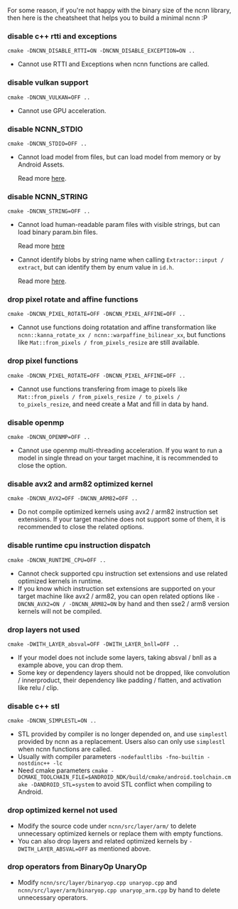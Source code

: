For some reason, if you're not happy with the binary size of the ncnn library, then here is the cheatsheet that helps you to build a minimal ncnn :P

### disable c++ rtti and exceptions

```
cmake -DNCNN_DISABLE_RTTI=ON -DNCNN_DISABLE_EXCEPTION=ON ..
```
* Cannot use RTTI and Exceptions when ncnn functions are called.

### disable vulkan support

```
cmake -DNCNN_VULKAN=OFF ..
```

* Cannot use GPU acceleration.

### disable NCNN_STDIO

```
cmake -DNCNN_STDIO=OFF ..
```

* Cannot load model from files, but can load model from memory or by Android Assets.

    Read more [here](https://github.com/Tencent/ncnn/blob/master/docs/how-to-use-and-FAQ/use-ncnn-with-alexnet.md#load-model).

### disable NCNN_STRING

```
cmake -DNCNN_STRING=OFF ..
```

* Cannot load human-readable param files with visible strings, but can load binary param.bin files.

    Read more [here](https://github.com/Tencent/ncnn/blob/master/docs/how-to-use-and-FAQ/use-ncnn-with-alexnet.md#strip-visible-string)

* Cannot identify blobs by string name when calling `Extractor::input / extract`, but can identify them by enum value in `id.h`.

    Read more [here](https://github.com/Tencent/ncnn/blob/master/docs/how-to-use-and-FAQ/use-ncnn-with-alexnet.md#input-and-output).

### drop pixel rotate and affine functions

```
cmake -DNCNN_PIXEL_ROTATE=OFF -DNCNN_PIXEL_AFFINE=OFF ..
```

* Cannot use functions doing rotatation and affine transformation like `ncnn::kanna_rotate_xx / ncnn::warpaffine_bilinear_xx`, but functions like `Mat::from_pixels / from_pixels_resize` are still available. 

### drop pixel functions

```
cmake -DNCNN_PIXEL_ROTATE=OFF -DNCNN_PIXEL_AFFINE=OFF ..
```

* Cannot use functions transfering from image to pixels like `Mat::from_pixels / from_pixels_resize / to_pixels / to_pixels_resize`, and need create a Mat and fill in data by hand.

### disable openmp

```
cmake -DNCNN_OPENMP=OFF ..
```

* Cannot use openmp multi-threading acceleration. If you want to run a model in single thread on your target machine, it is recommended to close the option.

### disable avx2 and arm82 optimized kernel

```
cmake -DNCNN_AVX2=OFF -DNCNN_ARM82=OFF ..
```

* Do not compile optimized kernels using avx2 / arm82 instruction set extensions. If your target machine does not support some of them, it is recommended to close the related options.

### disable runtime cpu instruction dispatch

```
cmake -DNCNN_RUNTIME_CPU=OFF ..
```

* Cannot check supported cpu instruction set extensions and use related optimized kernels in runtime.
* If you know which instruction set extensions are supported on your target machine like avx2 / arm82, you can open related options like `-DNCNN_AVX2=ON / -DNCNN_ARM82=ON` by hand and then sse2 / arm8 version kernels will not be compiled.

### drop layers not used

```
cmake -DWITH_LAYER_absval=OFF -DWITH_LAYER_bnll=OFF ..
```

* If your model does not include some layers, taking absval / bnll as a example above, you can drop them.
* Some key or dependency layers should not be dropped, like convolution / innerproduct, their dependency like padding / flatten, and activation like relu / clip.

### disable c++ stl

```
cmake -DNCNN_SIMPLESTL=ON ..
```

* STL provided by compiler is no longer depended on, and use `simplestl` provided by ncnn as a replacement. Users also can only use `simplestl` when ncnn functions are called.
* Usually with compiler parameters `-nodefaultlibs -fno-builtin -nostdinc++ -lc`
* Need cmake parameters `cmake -DCMAKE_TOOLCHAIN_FILE=$ANDROID_NDK/build/cmake/android.toolchain.cmake -DANDROID_STL=system` to avoid STL conflict when compiling to Android.

### drop optimized kernel not used

* Modify the source code under `ncnn/src/layer/arm/` to delete unnecessary optimized kernels or replace them with empty functions.
* You can also drop layers and related optimized kernels by `-DWITH_LAYER_ABSVAL=OFF` as mentioned above.

### drop operators from BinaryOp UnaryOp

* Modify `ncnn/src/layer/binaryop.cpp unaryop.cpp` and `ncnn/src/layer/arm/binaryop.cpp unaryop_arm.cpp` by hand to delete unnecessary operators.
